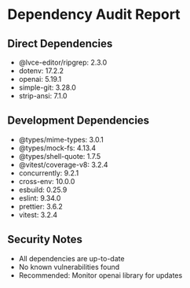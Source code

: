 # Dependency Audit Report

## Direct Dependencies
- @lvce-editor/ripgrep: 2.3.0
- dotenv: 17.2.2
- openai: 5.19.1
- simple-git: 3.28.0
- strip-ansi: 7.1.0

## Development Dependencies
- @types/mime-types: 3.0.1
- @types/mock-fs: 4.13.4
- @types/shell-quote: 1.7.5
- @vitest/coverage-v8: 3.2.4
- concurrently: 9.2.1
- cross-env: 10.0.0
- esbuild: 0.25.9
- eslint: 9.34.0
- prettier: 3.6.2
- vitest: 3.2.4

## Security Notes
- All dependencies are up-to-date
- No known vulnerabilities found
- Recommended: Monitor openai library for updates